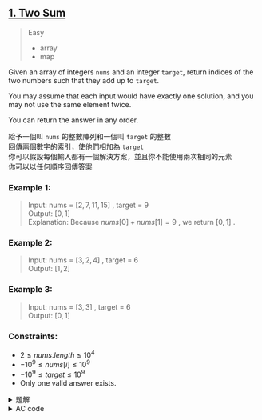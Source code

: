 ## [1. Two Sum](https://leetcode.com/problems/two-sum/)  

> Easy  
> * array  
> * map  

Given an array of integers `nums` and an integer `target`, return indices of the two numbers such that they add up to `target`.  

You may assume that each input would have exactly one solution, and you may not use the same element twice.  

You can return the answer in any order.   

給予一個叫 `nums` 的整數陣列和一個叫 `target` 的整數  
回傳兩個數字的索引，使他們相加為 `target`  
你可以假設每個輸入都有一個解決方案，並且你不能使用兩次相同的元素  
你可以以任何順序回傳答案  

### Example 1:  

> Input: nums = $[2,7,11,15]$ , target = 9  
> Output: $[0,1]$  
> Explanation: Because $nums[0] + nums[1] = 9$ , we return $[0, 1]$ .  
    
### Example 2:  

> Input: nums = $[3,2,4]$ , target = 6  
> Output: $[1,2]$  
    
### Example 3:  

> Input: nums = $[3,3]$ , target = 6  
> Output: $[0,1]$  

### Constraints:  

* $2 \leq nums.length \leq 10^4$  
* $-10^9 \leq nums[i] \leq 10^9$  
* $-10^9 \leq target \leq 10^9$  
* Only one valid answer exists.  

<details>

<summary>題解</summary>

最最最一開始的想法就是 `雙層for迴圈` 暴力檢查 `nums` 陣列  
檢查 `nums` 陣列兩個是否相加為 `target`  

```cpp
class Solution {
public:
    vector<int> twoSum(vector<int>& nums, int target) {
        int siz=nums.size();
        int x,y;
        for(int i=0;i<siz;i++){
            for(int j=i+1;j<siz;j++){
                if(nums[i]+nums[j]==target){
                    x=i;
                    y=j;
                    return vector<int>({x,y});
                }
            }
        }
        return vector<int>({-1,-1});
    }
};
```  

<img width="668" alt="leet0001_0" src="https://github.com/user-attachments/assets/2b9bd616-bdad-4c17-9f05-6c78c3947028">  

* 空間複雜度： $O(1)$  
* 時間複雜度： $O(N^2)$  

雖然這樣空間複雜度很好是 $O(1)$ ，但是時間複雜度是 $O(N^2)$  
其實並沒有達到題目的要求  

所以稍微修改一下  
因為假設 $target=v+u$  
$v$ 為現在 for 迴圈搜索到的  
那麼我們只要找到之前的 $u$ 就可以了  

所以只要把之前看到的所有數字 $u$ 和位置 $i$  
放到一個 `map` 裡面就可以了  

```cpp
class Solution {
public:
    vector<int> twoSum(vector<int>& nums, int target) {
        int siz=nums.size();
        map<int,int>mp={};
        for(int i=0;i<siz;i++){
            int v=nums[i];
            if(mp[target-v]){
                return vector<int>({mp[target-v]-1,i});
            }
            else{
                mp[v]=i+1;
            }
        }
        return vector<int>({-1,-1});
    }
};
```

<img width="668" alt="leet0001_1" src="https://github.com/user-attachments/assets/71810785-e241-45d8-8181-f5dac9c6b5da">  

* 空間複雜度： $O(1) \rightarrow O(N)$  
* 時間複雜度： $O(N^2) \rightarrow O(N)$  

雖然空間複雜度變大了 $O(N)$  
但這樣子時間複雜度就被壓縮到 $O(N)$ 了  

</details>

<details>

<summary>AC code</summary>

```cpp
class Solution {
public:
    vector<int> twoSum(vector<int>& nums, int target) {
        int siz=nums.size();
        map<int,int>mp={};
        for(int i=0;i<siz;i++){
            int v=nums[i];
            if(mp[target-v]){
                return vector<int>({mp[target-v]-1,i});
            }
            else{
                mp[v]=i+1;
            }
        }
        return vector<int>({-1,-1});
    }
};
```

</details>

